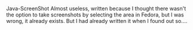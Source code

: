 Java-ScreenShot
Almost useless, written because I thought there wasn't the option to take screenshots by selecting the area in Fedora, but I was wrong, it already exists. But I had already written it when I found out so....
